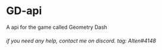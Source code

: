 # GD-api
A api for the game called Geometry Dash


###### if you need any help, contact me on discord. tag: Alten#4148
